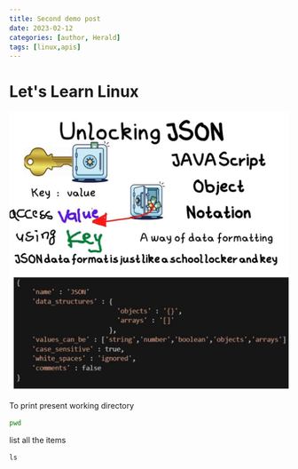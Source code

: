 ```yaml
---
title: Second demo post
date: 2023-02-12 
categories: [author, Herald]
tags: [linux,apis]
---
```


# Let's Learn Linux

![](/assets/img/favicons/bash.jpg)

To print present working directory

```bash
pwd
```
list all the items

```shell
ls
```

